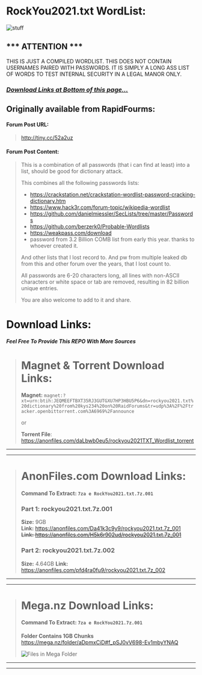 

# **RockYou2021.txt WordList**:
  
  ![stuff](https://i.imgur.com/WLcjMeI.png)
  
## *** **ATTENTION** ***  
    
THIS IS JUST A COMPILED WORDLIST. THIS DOES NOT CONTAIN USERNAMES PAIRED WITH PASSWORDS.  IT IS SIMPLY A LONG ASS LIST OF WORDS TO TEST INTERNAL SECURITY IN A LEGAL MANOR ONLY.

### _[Download Links at Bottom of this page...](https://github.com/ohmybahgosh/RockYou2021.txt#download-links)_

## Originally available from RapidFourms:  
>
>
#### Forum Post URL:
> http://tiny.cc/52a2uz 
>
>  
>
#### Forum Post Content:  
>
>  
>
> This is a combination of all passwords (that i can find at least) into a list, should be good for dictionary attack.
>
> This combines all the following passwords lists:  
>
>
>
>- https://crackstation.net/crackstation-wordlist-password-cracking-dictionary.htm  
>- https://www.hack3r.com/forum-topic/wikipedia-wordlist  
>- https://github.com/danielmiessler/SecLists/tree/master/Passwords  
>- https://github.com/berzerk0/Probable-Wordlists  
>- https://weakpass.com/download  
>- password from 3.2 Billion COMB list from early this year. thanks to whoever created it.
>
>
> And other lists that I lost record to.
> And pw from multiple leaked db from this and other forum over the years, that I lost count to.
>
> All passwords are 6-20 characters long, all lines with non-ASCII characters or white space or tab are removed, resulting in 82 billion unique entries.
>
>You are also welcome to add to it and share.

# Download Links:
#### _Feel Free To Provide This REPO With More Sources_
># Magnet & Torrent Download Links:
>**Magnet:** 
>`magnet:?xt=urn:btih:JEQMEEFTBXT35RJ3GUTGXU7HP3HBU5P6&dn=rockyou2021.txt%20dictionary%20from%20kys234%20on%20RaidForums&tr=udp%3A%2F%2Ftracker.openbittorrent.com%3A6969%2Fannounce`
>
>or
>
> **Torrent File**:
> https://anonfiles.com/daLbwb0eu5/rockyou2021TXT_Wordlist_torrent

---
---

># AnonFiles.com Download Links:
>#### Command To Extract:  `7za e RockYou2021.txt.7z.001`
>### **Part 1:**  rockyou2021.txt.7z.001  
>**Size:** 9GB  
>**Link:**  https://anonfiles.com/Da41k3c9y9/rockyou2021.txt.7z_001  
>~~**Link:**  https://anonfiles.com/H5k6r902ud/rockyou2021.txt.7z_001~~
>
>### **Part 2:**  rockyou2021.txt.7z.002  
>**Size:** 4.64GB
>**Link:**  https://anonfiles.com/pfd4ra0fu9/rockyou2021.txt.7z_002
---
---
># Mega.nz Download Links:
>#### Command To Extract:  `7za e RockYou2021.7z.001`
>**Folder Contains 1GB Chunks**
>https://mega.nz/folder/aDpmxCiD#f_pSJ0vV698-Ev1mbyYNAQ
>
>![Files in Mega Folder](https://i.imgur.com/jr1a75a.png)
---
---
